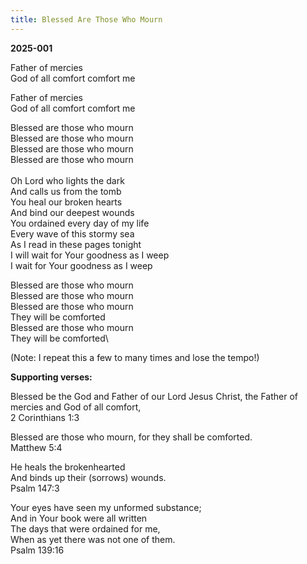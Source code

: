 ```yaml
---
title: Blessed Are Those Who Mourn
---
```


**2025-001**

Father of mercies\
God of all comfort comfort me

Father of mercies\
God of all comfort comfort me 

Blessed are those who mourn\
Blessed are those who mourn\
Blessed are those who mourn\
Blessed are those who mourn\
\
Oh Lord who lights the dark\
And calls us from the tomb\
You heal our broken hearts\
And bind our deepest wounds\
You ordained every day of my life\
Every wave of this stormy sea\
As I read in these pages tonight\
I will wait for Your goodness as I weep\
I wait for Your goodness as I weep

Blessed are those who mourn\
Blessed are those who mourn\
Blessed are those who mourn\
They will be comforted\
Blessed are those who mourn\
They will be comforted\

(Note: I repeat this a few to many times and lose the tempo!)




**Supporting verses:**

Blessed be the God and Father of our Lord Jesus Christ, the Father of mercies and God of all comfort,\
2 Corinthians 1:3

Blessed are those who mourn, for they shall be comforted.\
Matthew 5:4

He heals the brokenhearted \
And binds up their (sorrows) wounds. \
Psalm 147:3

Your eyes have seen my unformed substance; \
And in Your book were all written \
The days that were ordained for me,\
When as yet there was not one of them. \
Psalm 139:16
